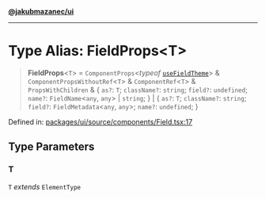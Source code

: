 [**@jakubmazanec/ui**](../README.md)

---

# Type Alias: FieldProps\<T\>

> **FieldProps**\<`T`\> = `ComponentProps`\<_typeof_
> [`useFieldTheme`](../variables/useFieldTheme.md)\> & `ComponentPropsWithoutRef`\<`T`\> &
> `ComponentRef`\<`T`\> & `PropsWithChildren` & \{ `as?`: `T`; `className?`: `string`; `field?`:
> `undefined`; `name?`: `FieldName`\<`any`, `any`\> \| `string`; \} \| \{ `as?`: `T`; `className?`:
> `string`; `field?`: `FieldMetadata`\<`any`, `any`\>; `name?`: `undefined`; \}

Defined in:
[packages/ui/source/components/Field.tsx:17](https://github.com/jakubmazanec/tools/blob/a9ba87d349a220bbed24d161794f90a6ba6009e5/packages/ui/source/components/Field.tsx#L17)

## Type Parameters

### T

`T` _extends_ `ElementType`
